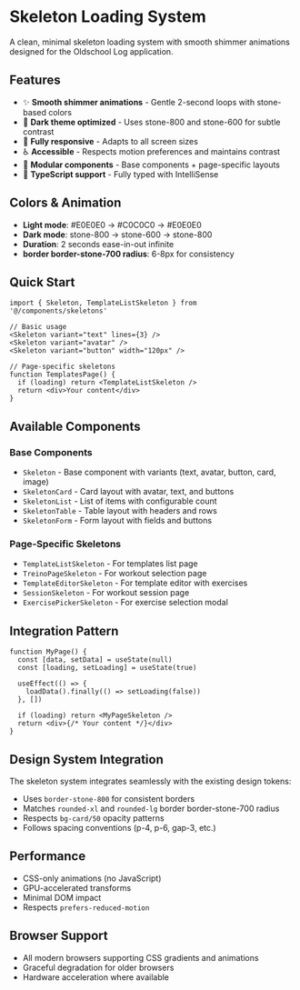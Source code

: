 # Skeleton Loading System

A clean, minimal skeleton loading system with smooth shimmer animations designed for the Oldschool Log application.

## Features

- ✨ **Smooth shimmer animations** - Gentle 2-second loops with stone-based colors
- 🎨 **Dark theme optimized** - Uses stone-800 and stone-600 for subtle contrast
- 📱 **Fully responsive** - Adapts to all screen sizes
- ♿ **Accessible** - Respects motion preferences and maintains contrast
- 🧩 **Modular components** - Base components + page-specific layouts
- 🔧 **TypeScript support** - Fully typed with IntelliSense

## Colors & Animation

- **Light mode**: #E0E0E0 → #C0C0C0 → #E0E0E0
- **Dark mode**: stone-800 → stone-600 → stone-800
- **Duration**: 2 seconds ease-in-out infinite
- **border border-stone-700 radius**: 6-8px for consistency

## Quick Start

```tsx
import { Skeleton, TemplateListSkeleton } from '@/components/skeletons'

// Basic usage
<Skeleton variant="text" lines={3} />
<Skeleton variant="avatar" />
<Skeleton variant="button" width="120px" />

// Page-specific skeletons
function TemplatesPage() {
  if (loading) return <TemplateListSkeleton />
  return <div>Your content</div>
}
```

## Available Components

### Base Components
- `Skeleton` - Base component with variants (text, avatar, button, card, image)
- `SkeletonCard` - Card layout with avatar, text, and buttons
- `SkeletonList` - List of items with configurable count
- `SkeletonTable` - Table layout with headers and rows
- `SkeletonForm` - Form layout with fields and buttons

### Page-Specific Skeletons
- `TemplateListSkeleton` - For templates list page
- `TreinoPageSkeleton` - For workout selection page
- `TemplateEditorSkeleton` - For template editor with exercises
- `SessionSkeleton` - For workout session page
- `ExercisePickerSkeleton` - For exercise selection modal

## Integration Pattern

```tsx
function MyPage() {
  const [data, setData] = useState(null)
  const [loading, setLoading] = useState(true)

  useEffect(() => {
    loadData().finally(() => setLoading(false))
  }, [])

  if (loading) return <MyPageSkeleton />
  return <div>{/* Your content */}</div>
}
```

## Design System Integration

The skeleton system integrates seamlessly with the existing design tokens:

- Uses `border-stone-800` for consistent borders
- Matches `rounded-xl` and `rounded-lg` border border-stone-700 radius
- Respects `bg-card/50` opacity patterns
- Follows spacing conventions (p-4, p-6, gap-3, etc.)

## Performance

- CSS-only animations (no JavaScript)
- GPU-accelerated transforms
- Minimal DOM impact
- Respects `prefers-reduced-motion`

## Browser Support

- All modern browsers supporting CSS gradients and animations
- Graceful degradation for older browsers
- Hardware acceleration where available
